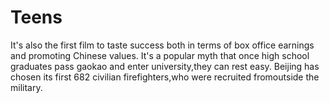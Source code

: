 # Teens
It's also the first film to taste success both in terms of box office earnings and promoting Chinese values.
It's a popular myth that once high school graduates pass gaokao and enter university,they can rest easy.
Beijing has chosen its first 682 civilian firefighters,who were recruited fromoutside the military.
